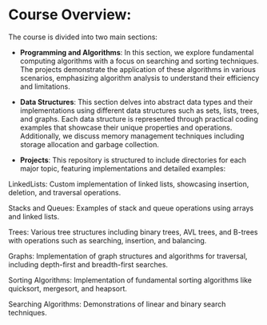# Course Overview:
The course is divided into two main sections:

- **Programming and Algorithms**:
In this section, we explore fundamental computing algorithms with a focus on searching and sorting techniques. The projects demonstrate the application of these algorithms in various scenarios, emphasizing algorithm analysis to understand their efficiency and limitations.

- **Data Structures**:
This section delves into abstract data types and their implementations using different data structures such as sets, lists, trees, and graphs. Each data structure is represented through practical coding examples that showcase their unique properties and operations. Additionally, we discuss memory management techniques including storage allocation and garbage collection.

- **Projects**:
This repository is structured to include directories for each major topic, featuring implementations and detailed examples:

LinkedLists: Custom implementation of linked lists, showcasing insertion, deletion, and traversal operations.

Stacks and Queues: Examples of stack and queue operations using arrays and linked lists.

Trees: Various tree structures including binary trees, AVL trees, and B-trees with operations such as searching, insertion, and balancing.

Graphs: Implementation of graph structures and algorithms for traversal, including depth-first and breadth-first searches.

Sorting Algorithms: Implementation of fundamental sorting algorithms like quicksort, mergesort, and heapsort.

Searching Algorithms: Demonstrations of linear and binary search techniques.

